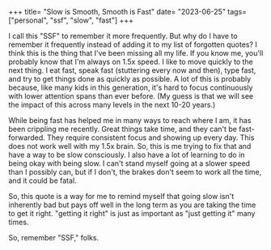 +++
title= "Slow is Smooth, Smooth is Fast"
date= "2023-06-25"
tags= ["personal", "ssf", "slow", "fast"]
+++

I call this "SSF" to remember it more frequently. But why do I have to remember it frequently instead of adding it to my list of forgotten quotes? I think this is the thing that I've been missing all my life. If you know me, you'll probably know that I'm always on 1.5x speed. I like to move quickly to the next thing. I eat fast, speak fast (stuttering every now and then), type fast, and try to get things done as quickly as possible. A lot of this is probably because, like many kids in this generation, it's hard to focus continuously with lower attention spans than ever before. (My guess is that we will see the impact of this across many levels in the next 10-20 years.)

While being fast has helped me in many ways to reach where I am, it has been crippling me recently. Great things take time, and they can't be fast-forwarded. They require consistent focus and showing up every day. This does not work well with my 1.5x brain. So, this is me trying to fix that and have a way to be slow consciously. I also have a lot of learning to do in being okay with being slow. I can't stand myself going at a slower speed than I possibly can, but if I don't, the brakes don't seem to work all the time, and it could be fatal.

So, this quote is a way for me to remind myself that going slow isn't inherently bad but pays off well in the long term as you are taking the time to get it right. "getting it right" is just as important as "just getting it" many times.

So, remember "SSF," folks.
